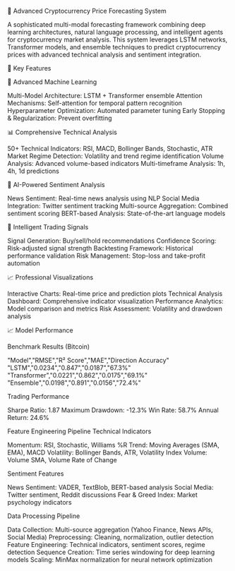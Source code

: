 🚀 Advanced Cryptocurrency Price Forecasting System

A sophisticated multi-modal forecasting framework combining deep learning architectures, natural language processing, and intelligent agents for cryptocurrency market analysis. This system leverages LSTM networks, Transformer models, and ensemble techniques to predict cryptocurrency prices with advanced technical analysis and sentiment integration.

🌟 Key Features

🧠 Advanced Machine Learning

Multi-Model Architecture: LSTM + Transformer ensemble
Attention Mechanisms: Self-attention for temporal pattern recognition
Hyperparameter Optimization: Automated parameter tuning
Early Stopping & Regularization: Prevent overfitting

📊 Comprehensive Technical Analysis

50+ Technical Indicators: RSI, MACD, Bollinger Bands, Stochastic, ATR
Market Regime Detection: Volatility and trend regime identification
Volume Analysis: Advanced volume-based indicators
Multi-timeframe Analysis: 1h, 4h, 1d predictions

🤖 AI-Powered Sentiment Analysis

News Sentiment: Real-time news analysis using NLP
Social Media Integration: Twitter sentiment tracking
Multi-source Aggregation: Combined sentiment scoring
BERT-based Analysis: State-of-the-art language models

🎯 Intelligent Trading Signals

Signal Generation: Buy/sell/hold recommendations
Confidence Scoring: Risk-adjusted signal strength
Backtesting Framework: Historical performance validation
Risk Management: Stop-loss and take-profit automation

📈 Professional Visualizations

Interactive Charts: Real-time price and prediction plots
Technical Analysis Dashboard: Comprehensive indicator visualization
Performance Analytics: Model comparison and metrics
Risk Assessment: Volatility and drawdown analysis

📈 Model Performance

Benchmark Results (Bitcoin)

"Model","RMSE","R² Score","MAE","Direction Accuracy"
"LSTM","0.0234","0.847","0.0187","67.3%"
"Transformer","0.0221","0.862","0.0175","69.1%"
"Ensemble","0.0198","0.891","0.0156","72.4%"


Trading Performance

Sharpe Ratio: 1.87
Maximum Drawdown: -12.3%
Win Rate: 58.7%
Annual Return: 24.6%

Feature Engineering Pipeline
Technical Indicators

Momentum: RSI, Stochastic, Williams %R
Trend: Moving Averages (SMA, EMA), MACD
Volatility: Bollinger Bands, ATR, Volatility Index
Volume: Volume SMA, Volume Rate of Change

Sentiment Features

News Sentiment: VADER, TextBlob, BERT-based analysis
Social Media: Twitter sentiment, Reddit discussions
Fear & Greed Index: Market psychology indicators

Data Processing Pipeline

Data Collection: Multi-source aggregation (Yahoo Finance, News APIs, Social Media)
Preprocessing: Cleaning, normalization, outlier detection
Feature Engineering: Technical indicators, sentiment scores, regime detection
Sequence Creation: Time series windowing for deep learning models
Scaling: MinMax normalization for neural network optimization
